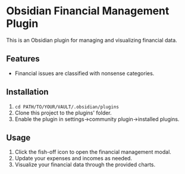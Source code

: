 # Obsidian Financial Management Plugin

This is an Obsidian plugin for managing and visualizing financial data. 

## Features

- Financial issues are classified with nonsense categories.

## Installation

1. `cd PATH/TO/YOUR/VAULT/.obsidian/plugins`
2. Clone this project to the plugins' folder.
3. Enable the plugin in settings->community plugin->installed plugins.

## Usage

1. Click the fish-off icon to open the financial management modal.
2. Update your expenses and incomes as needed.
3. Visualize your financial data through the provided charts.
